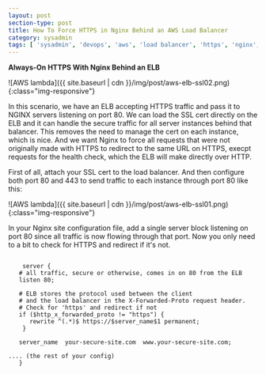 ```yaml
---
layout: post
section-type: post
title: How To Force HTTPS in Nginx Behind an AWS Load Balancer
category: sysadmin
tags: [ 'sysadmin', 'devops', 'aws', 'load balancer', 'https', 'nginx', 'ssl' ]
--- 
```


<strong>Always-On HTTPS With Nginx Behind an ELB</strong>

![AWS lambda]({{ site.baseurl | cdn }}/img/post/aws-elb-ssl02.png){:class="img-responsive"}

In this scenario, we have an ELB accepting HTTPS traffic and pass it to NGINX servers listening on port 80. We can load the SSL cert directly on the ELB and it can handle the secure traffic for all server instances behind that balancer. This removes the need to manage the cert on each instance, which is nice. And we want Nginx to force all requests that were not originally made with HTTPS to redirect to the same URL on HTTPS, execpt requests for the health check, which the ELB will make directly over HTTP.

First of all, attach your SSL cert to the load balancer. And then configure both port 80 and 443 to send traffic to each instance through port 80 like this:

![AWS lambda]({{ site.baseurl | cdn }}/img/post/aws-elb-ssl01.png){:class="img-responsive"}

In your Nginx site configuration file, add a single server block listening on port 80 since all traffic is now flowing through that port. Now you only need to a bit to check for HTTPS and redirect if it's not.

<pre><code data-trim class="yaml">
	server {
   # all traffic, secure or otherwise, comes in on 80 from the ELB
   listen 80;
 
   # ELB stores the protocol used between the client 
   # and the load balancer in the X-Forwarded-Proto request header.
   # Check for 'https' and redirect if not
   if ($http_x_forwarded_proto != "https") {
      rewrite ^(.*)$ https://$server_name$1 permanent;
    }
 
   server_name  your-secure-site.com  www.your-secure-site.com;
 
.... (the rest of your config)
   }
</code></pre>